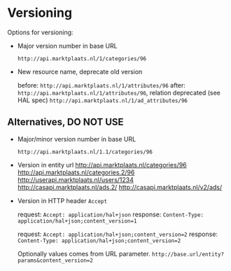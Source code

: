 Versioning
==========

Options for versioning:

* Major version number in base URL

  `http://api.marktplaats.nl/1/categories/96`

* New resource name, deprecate old version

  before: `http://api.marktplaats.nl/1/attributes/96`
  after: 
    `http://api.marktplaats.nl/1/attributes/96`, relation deprecated (see HAL spec)
    `http://api.marktplaats.nl/1/ad_attributes/96`


Alternatives, DO NOT USE
------------------------

* Major/minor version number in base URL

  `http://api.marktplaats.nl/1.1/categories/96`

* Version in entity url
  http://api.marktplaats.nl/categories/96
  http://api.marktplaats.nl/categories.2/96
  http://userapi.marktplaats.nl/users/1234
  http://casapi.marktplaats.nl/ads.2/
  http://casapi.marktplaats.nl/v2/ads/

* Version in HTTP header `Accept`

  request: `Accept: application/hal+json`
  response: `Content-Type: application/hal+json;content_version=1`

  request: `Accept: application/hal+json;content_version=2`
  response: `Content-Type: application/hal+json;content_version=2`

  Optionally values comes from URL parameter.
  `http://base.url/entity?params&content_version=2`
